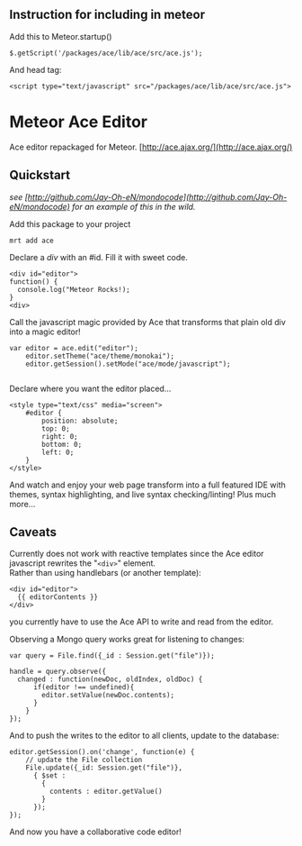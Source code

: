 ## Instruction for including in meteor

Add this to Meteor.startup()

```
$.getScript('/packages/ace/lib/ace/src/ace.js');
```

And head tag:

```
<script type="text/javascript" src="/packages/ace/lib/ace/src/ace.js">
```

# Meteor Ace Editor

Ace editor  repackaged for Meteor. [http://ace.ajax.org/](http://ace.ajax.org/)

## Quickstart
_see [http://github.com/Jay-Oh-eN/mondocode](http://github.com/Jay-Oh-eN/mondocode) for an example of this in the wild._

Add this package to your project
```
mrt add ace
```

Declare a _div_ with an #id.  Fill it with sweet code. 

```
<div id="editor">
function() {
  console.log("Meteor Rocks!);
}
<div>
```
Call the javascript magic provided by Ace that transforms that plain old div into a magic editor!

``` 
var editor = ace.edit("editor");
    editor.setTheme("ace/theme/monokai");
    editor.getSession().setMode("ace/mode/javascript");
  
```
Declare where you want the editor placed...
```
<style type="text/css" media="screen">
    #editor { 
        position: absolute;
        top: 0;
        right: 0;
        bottom: 0;
        left: 0;
    }
</style>
```
And watch and enjoy your web page transform into a full featured IDE with themes, syntax highlighting, and live syntax checking/linting! Plus much more...

## Caveats

Currently does not work with reactive templates since the Ace editor javascript rewrites the "`<div>`" element.  
Rather than using handlebars (or another template):
```
<div id="editor">
  {{ editorContents }}
</div>
```
you currently have to use the Ace API to write and read from the editor.  

Observing a Mongo query works great for listening to changes:
```
var query = File.find({_id : Session.get("file")});

handle = query.observe({		
  changed : function(newDoc, oldIndex, oldDoc) {
	  if(editor !== undefined){
 	    editor.setValue(newDoc.contents);
 	  }
	}
});
```
And to push the writes to the editor to all clients, update to the database:
```
editor.getSession().on('change', function(e) {
    // update the File collection
    File.update({_id: Session.get("file")}, 
      { $set : 
        { 
          contents : editor.getValue()
        }
      });
});
```

And now you have a collaborative code editor!
